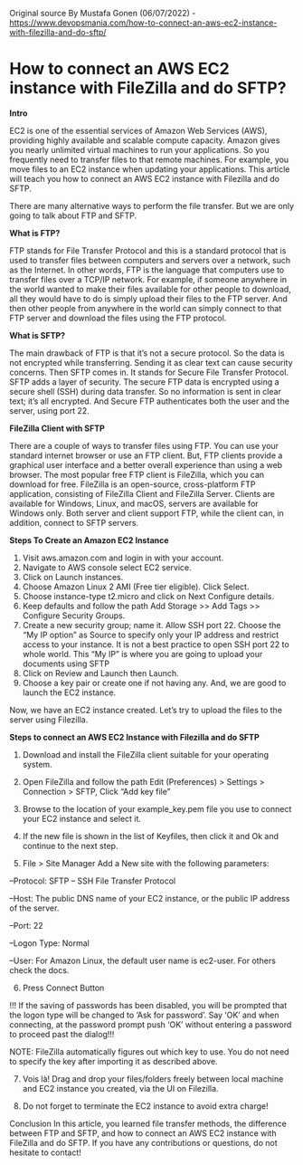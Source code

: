 Original source By Mustafa Gonen (06/07/2022) - https://www.devopsmania.com/how-to-connect-an-aws-ec2-instance-with-filezilla-and-do-sftp/

# How to connect an AWS EC2 instance with FileZilla and do SFTP?

**Intro**

EC2 is one of the essential services of Amazon Web Services (AWS), providing highly available and scalable compute capacity. Amazon gives you nearly unlimited virtual machines to run your applications. So you frequently need to transfer files to that remote machines. For example, you move files to an EC2 instance when updating your applications. This article will teach you how to connect an AWS EC2 instance with Filezilla and do SFTP.

There are many alternative ways to perform the file transfer. But we are only going to talk about FTP and SFTP.

**What is FTP?**

FTP stands for File Transfer Protocol and this is a standard protocol that is used to transfer files between computers and servers over a network, such as the Internet. In other words, FTP is the language that computers use to transfer files over a TCP/IP network. For example, if someone anywhere in the world wanted to make their files available for other people to download, all they would have to do is simply upload their files to the FTP server. And then other people from anywhere in the world can simply connect to that FTP server and download the files using the FTP protocol.

**What is SFTP?**

The main drawback of FTP is that it’s not a secure protocol. So the data is not encrypted while transferring. Sending it as clear text can cause security concerns. Then SFTP comes in. It stands for Secure File Transfer Protocol. SFTP adds a layer of security. The secure FTP data is encrypted using a secure shell (SSH) during data transfer. So no information is sent in clear text; it’s all encrypted. And Secure FTP authenticates both the user and the server, using port 22.

**FileZilla Client with SFTP**

There are a couple of ways to transfer files using FTP. You can use your standard internet browser or use an FTP client. But, FTP clients provide a graphical user interface and a better overall experience than using a web browser. The most popular free FTP client is FileZilla, which you can download for free. FileZilla is an open-source, cross-platform FTP application, consisting of FileZilla Client and FileZilla Server. Clients are available for Windows, Linux, and macOS, servers are available for Windows only. Both server and client support FTP, while the client can, in addition, connect to SFTP servers.

**Steps To Create an Amazon EC2 Instance**

1. Visit aws.amazon.com and login in with your account.
2. Navigate to AWS console select EC2 service.
3. Click on Launch instances.
4. Choose Amazon Linux 2 AMI (Free tier eligible). Click Select.
5. Choose instance-type t2.micro and click on Next Configure details.
6. Keep defaults and follow the path Add Storage >> Add Tags >> Configure Security Groups.
7. Create a new security group; name it. Allow SSH port 22. Choose the “My IP option” as Source to specify only your IP address and restrict access to your instance. It is not a best practice to open SSH port 22 to whole world. This “My IP” is where you are going to upload your documents using SFTP
8. Click on Review and Launch then Launch.
9. Choose a key pair or create one if not having any. And, we are good to launch the EC2 instance.

Now, we have an EC2 instance created. Let’s try to upload the files to the server using Filezilla.

**Steps to connect an AWS EC2 Instance with Filezilla and do SFTP**

1. Download and install the FileZilla client suitable for your operating system.

2. Open FileZilla and follow the path Edit (Preferences) > Settings > Connection > SFTP, Click “Add key file”

3. Browse to the location of your example_key.pem file you use to connect your EC2 instance and select it.

4. If the new file is shown in the list of Keyfiles, then click it and Ok and continue to the next step. 

5. File > Site Manager Add a New site with the following parameters:

–Protocol: SFTP – SSH File Transfer Protocol

–Host: The public DNS name of your EC2 instance, or the public IP address of the server.

–Port: 22

–Logon Type: Normal

–User: For Amazon Linux, the default user name is ec2-user. For others check the docs.

6. Press Connect Button

!!! If the saving of passwords has been disabled, you will be prompted that the logon type will be changed to ‘Ask for password’. Say ‘OK’ and when connecting, at the password prompt push ‘OK’ without entering a password to proceed past the dialog!!!

NOTE: FileZilla automatically figures out which key to use. You do not need to specify the key after importing it as described above.

7. Vois là! Drag and drop your files/folders freely between local machine and EC2 instance you created, via the UI on Filezilla.

8. Do not forget to terminate the EC2 instance to avoid extra charge!

Conclusion
In this article, you learned file transfer methods, the difference between FTP and SFTP, and how to connect an AWS EC2 instance with FileZilla and do SFTP. If you have any contributions or questions, do not hesitate to contact!